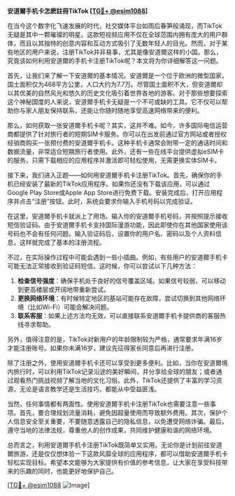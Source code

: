 **安道爾手机卡怎麽註冊TikTok [[TG💪+ @esim1088](https://t.me/s/esim1088)]**

在当今这个数字化飞速发展的时代，社交媒体平台如雨后春笋般涌现，而TikTok无疑是其中一颗璀璨的明星。这款短视频应用不仅在全球范围内拥有庞大的用户群体，而且以其独特的创意内容和互动方式吸引了无数年轻人的目光。然而，对于某些地区的用户来说，注册TikTok并非易事，尤其是像安道爾这样的小国。那么，究竟该如何利用安道爾的手机卡注册TikTok呢？本文将为你详细解答这一问题。

首先，让我们来了解一下安道爾的基本情况。安道爾是一个位于欧洲的微型国家，国土面积仅为468平方公里，人口大约为7.7万。尽管国土面积不大，但安道爾却以其优美的自然风光和悠久的历史文化吸引着世界各地的游客。对于那些想要探索这个神秘国度的人来说，安道爾手机卡无疑是一个不可或缺的工具。它不仅可以帮助你与家人朋友保持联系，还能让你随时随地享受高速网络带来的便利。

那么，如何获取一张安道爾手机卡呢？其实，这并不难。如今，许多国际电信运营商都提供了针对旅行者的短期SIM卡服务。你可以在出发前通过官方网站或者授权经销商购买一张预付费的安道爾手机卡。这种手机卡通常会附带一定的通话时间和数据流量，非常适合短期旅行者使用。此外，还有一些在线平台提供虚拟eSIM卡的服务，只需下载相应的应用程序并激活即可轻松使用，无需更换实体SIM卡。

接下来，我们进入正题——如何用安道爾手机卡注册TikTok。首先，确保你的手机已经安装了最新的TikTok应用程序。如果你还没有下载该应用，可以通过Google Play Store或Apple App Store进行免费下载。安装完成后，打开应用程序并点击“注册”按钮。此时，系统会要求你输入手机号码以完成验证。

在这里，安道爾手机卡就派上了用场。输入你的安道爾手机号码，并按照提示接收短信验证码。由于安道爾手机卡支持国际漫游功能，因此即使你在其他国家使用该号码也不会有任何问题。输入验证码后，设置你的用户名、密码以及个人资料信息，这样就完成了基本的注册流程。

不过，在实际操作过程中可能会遇到一些小插曲。例如，有些用户的安道爾手机卡可能无法正常接收到验证码短信。这时候，你可以尝试以下几种方法：

1. **检查信号强度**：确保手机处于良好的信号覆盖区域。如果信号较弱，可以移动到更高楼层或开阔地带重新尝试。
2. **更换网络环境**：有时候特定地区的基站可能存在故障，尝试切换到其他网络环境（比如Wi-Fi）可能会解决问题。
3. **联系客服**：如果上述方法均无效，可以直接联系安道爾手机卡提供商的客服热线寻求帮助。

另外，值得注意的是，TikTok对新用户的年龄限制较为严格，通常要求年满16岁才能注册账号。如果你未满16岁，建议先征得家长同意后再进行注册。

除了注册之外，使用安道爾手机卡还可以享受到更多便利。比如，当你在安道爾境内旅行时，可以利用TikTok记录沿途的美好瞬间，并分享给全球的朋友；或者通过观看热门挑战视频了解当地的文化习俗。此外，TikTok还提供了丰富的学习资源，无论是语言教学还是生活技巧，都能从中受益匪浅。

当然，任何事情都有两面性。使用安道爾手机卡注册TikTok也需要注意一些事项。首先，要合理规划流量消耗，避免因超量使用而导致额外费用。其次，保护个人信息安全至关重要，不要随意透露自己的隐私信息，以免遭受网络诈骗。最后，遵守当地的法律法规，尊重他人的创作成果，共同维护健康和谐的网络环境。

总而言之，利用安道爾手机卡注册TikTok既简单又实用。无论你是计划前往安道爾旅游，还是仅仅想体验一下这款风靡全球的应用程序，都可以借助安道爾手机卡轻松实现目标。希望本文能够为大家提供有价值的参考信息，让大家在享受科技带来的乐趣的同时，也能更好地保护自己。

[[TG💪+ @esim1088](https://t.me/s/esim1088) ![Image](https://i.postimg.cc/4NQfJmqS/Snipaste-2025-05-13-00-14-12.png)]